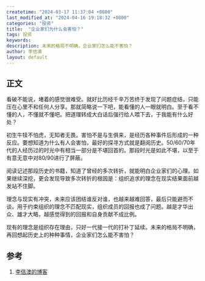 ```yaml
---
createtime: "2024-03-17 11:37:04 +0800"
last_modified_at: "2024-04-16 19:18:32 +0800"
categories: "投资"
title:  "企业家们为什么会害怕？"
tags: 投资
keywords:
description: 未来的格局不明确，企业家们怎么能不害怕？
author: 李佶澳
layout: default
---
```


## 正文

看破不能说，堵着的感觉很难受。就好比历经千辛万苦终于发现了问题症结，只能压在心里不和任何人分享。那就简略说一下吧，能看懂的人一眼就明白。至于看不懂的人，不懂就不懂吧。把道理转成大白话后强行给人喂下去，于我能有什么好处？

初生牛犊不怕虎，无知者无畏。害怕不是与生俱来，是经历各种事件后形成的一种反应。要想知道为什么有人会害怕，最好的探寻方式就是翻阅历史。50/60/70年代的人经历过的时光中有相当一部分是不堪回首的。那段时光是如此不堪，以至于有意无意中对80/90进行了屏蔽。

阅读记述那段历史的书籍，知道了曾经的多次转折，就能明白企业家们的心理。如果继续深挖，更会发现导致多次转折的根因是：组织追求的理念在现实结果面前越发站不住脚。

理念与现实有冲突，未来应该团结谁反对谁，也越来越难回答，最后只能避而不谈。用于约束组织的理念不匹配现实，组织成员的回报也成了问题。越是才华出众、雄才大略，越感觉得到的回报和自身贡献不成比例。

现有的理念是组织存在理由，只好一代接一代的打补丁延续。未来的格局不明确，再回想起历史上的种种事情，企业家们怎么能不害怕？

## 参考

1. [李佶澳的博客][1]

[1]: https://www.lijiaocn.com "李佶澳的博客"
